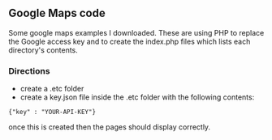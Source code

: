 ## Google Maps code
Some google maps examples I downloaded.  These are using PHP to replace the Google access key and to create the index.php files which lists each directory's contents.

### Directions
* create a .etc folder
* create a key.json file inside the .etc folder with the following contents:
```
{"key" : "YOUR-API-KEY"}
```

once this is created then the pages should display correctly.
